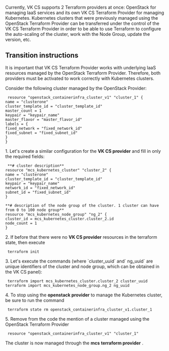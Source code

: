 Currently, VK CS supports 2 Terraform providers at once: OpenStack for managing IaaS services and its own VK CS Terraform Provider for managing Kubernetes. Kubernetes clusters that were previously managed using the OpenStack Terraform Provider can be transferred under the control of the VK CS Terraform Provider in order to be able to use Terraform to configure the auto-scaling of the cluster, work with the Node Group, update the version, etc.

Transition instructions
-----------------------

It is important that VK CS Terraform Provider works with underlying IaaS resources managed by the OpenStack Terraform Provider. Therefore, both providers must be activated to work correctly with Kubernetes clusters.

Consider the following cluster managed by the OpenStack Provider:

```
 resource "openstack_containerinfra_cluster_v1" "cluster_1" {
name = "clusterone"
cluster_template_id = "cluster_template_id"
master_count = 1
keypair = "keypair_name"
master_flavor = "master_flavor_id"
labels = {
fixed_network = "fixed_network_id"
fixed_subnet = "fixed_subnet_id"
}
}
```

1\. Let's create a similar configuration for the **VK CS provider** and fill in only the required fields:

```
 **# cluster description**
resource "mcs_kubernetes_cluster" "cluster_2" {
name = "clusterone"
cluster_template_id = "cluster_template_id"
keypair = "keypair_name"
network_id = "fixed_network_id"
subnet_id = "fixed_subnet_id"
}

**# description of the node group of the cluster. 1 cluster can have from 0 to 100 node group**
resource "mcs_kubernetes_node_group" "ng_2" {
cluster_id = mcs_kubernetes_cluster.cluster_2.id
node_count = 1
}
```

2\. If before that there were no **VK CS provider** resources in the terraform state, then execute

```
 terraform init
```

3\. Let's execute the commands (where \`cluster_uuid\` and\` ng_uuid\` are unique identifiers of the cluster and node group, which can be obtained in the VK CS panel):

```
 terraform import mcs_kubernetes_cluster.cluster_2 cluster_uuid
terraform import mcs_kubernetes_node_group.ng_2 ng_uuid
```

4\. To stop using the **openstack provider** to manage the Kubernetes cluster, be sure to run the command

```
 terraform state rm openstack_containerinfra_cluster_v1.cluster_1
```

5\. Remove from the code the mention of a cluster managed using the OpenStack Terraform Provider

```
 resource "openstack_containerinfra_cluster_v1" "cluster_1"
```

The cluster is now managed through the **mcs** **terraform provider** .